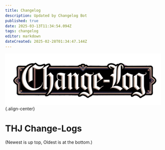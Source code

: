 ```yaml
---
title: Changelog
description: Updated by Changelog Bot
published: true
date: 2025-03-13T11:34:54.094Z
tags: changelog
editor: markdown
dateCreated: 2025-02-28T01:34:47.144Z
---
```


![change-logs.webp](/change-logs.webp){.align-center}
# THJ Change-Logs
(Newest is up top, Oldest is at the bottom.)
